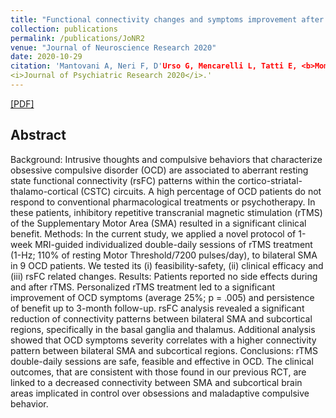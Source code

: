 ```yaml
---
title: "Functional connectivity changes and symptoms improvement after personalized, double-daily dosing, repetitive transcranial magnetic stimulation in obsessive-compulsive disorder: A pilot study"
collection: publications
permalink: /publications/JoNR2
venue: "Journal of Neuroscience Research 2020"
date: 2020-10-29
citation: 'Mantovani A, Neri F, D'Urso G, Mencarelli L, Tatti E, <b>Momi D</b>, Menardi A, Sprugnoli G, Santarnecchi E, Rossi S.
<i>Journal of Psychiatric Research 2020</i>.'
---
```

[[PDF]](https://www.sciencedirect.com/science/article/abs/pii/S0022395620310335)

## Abstract
Background: Intrusive thoughts and compulsive behaviors that characterize obsessive compulsive disorder (OCD) are associated to aberrant resting state functional connectivity (rsFC) patterns within the cortico-striatal-thalamo-cortical (CSTC) circuits. A high percentage of OCD patients do not respond to conventional pharmacological treatments or psychotherapy. In these patients, inhibitory repetitive transcranial magnetic stimulation (rTMS) of the Supplementary Motor Area (SMA) resulted in a significant clinical benefit.
Methods: In the current study, we applied a novel protocol of 1-week MRI-guided individualized double-daily sessions of rTMS treatment (1-Hz; 110% of resting Motor Threshold/7200 pulses/day), to bilateral SMA in 9 OCD patients. We tested its (i) feasibility-safety, (ii) clinical efficacy and (iii) rsFC related changes.
Results: Patients reported no side effects during and after rTMS. Personalized rTMS treatment led to a significant improvement of OCD symptoms (average 25%; p = .005) and persistence of benefit up to 3-month follow-up. rsFC analysis revealed a significant reduction of connectivity patterns between bilateral SMA and subcortical regions, specifically in the basal ganglia and thalamus. Additional analysis showed that OCD symptoms severity correlates with a higher connectivity pattern between bilateral SMA and subcortical regions.
Conclusions: rTMS double-daily sessions are safe, feasible and effective in OCD. The clinical outcomes, that are consistent with those found in our previous RCT, are linked to a decreased connectivity between SMA and subcortical brain areas implicated in control over obsessions and maladaptive compulsive behavior.
